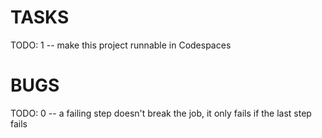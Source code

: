 # TASKS

TODO: 1 -- make this project runnable in Codespaces

# BUGS

TODO: 0 -- a failing step doesn't break the job, it only fails if the last step fails